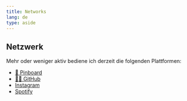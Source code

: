 ```yaml
---
title: Networks
lang: de
type: aside
---
```


## Netzwerk

Mehr oder weniger aktiv bediene ich derzeit die folgenden Plattformen:

- [📌 Pinboard](https://pinboard.in/u:mahnouel/)
- [👨‍💻 GitHub](https://github.com/mahnouel)
- [Instagram](https://instagram.com/mahnouel)
- [Spotify](https://open.spotify.com/user/mahnouel?si=aYRgHHqMRqmrPBfyx89tsw)
